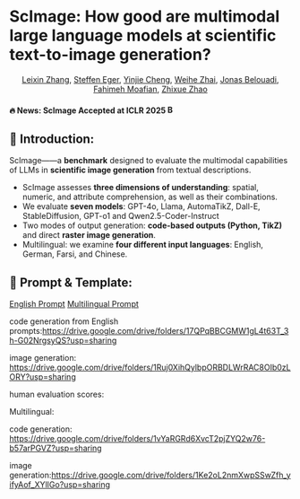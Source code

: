 
# ScImage: How good are multimodal large language models at scientific text-to-image generation?



<div align="center",style="font-family: charter;">
    <a href="https://scholar.google.com/citations?user=dTRy2gUAAAAJ&hl=en" target="_blank">Leixin Zhang</a>,
    <a href="https://scholar.google.com/citations?user=TnuqAW0AAAAJ&hl=en" target="_blank">Steffen Eger</a>,
    <a href="https://openreview.net/profile?id=~Yinjie_Cheng1" target="_blank">Yinjie Cheng</a>,
    <a href="https://scholar.google.com/citations?user=0BU245kAAAAJ&hl=en" target="_blank">Weihe Zhai</a>,
    <a href="https://scholar.google.com/citations?user=ut5IWKwAAAAJ&hl=en" target="_blank">Jonas Belouadi</a>,
    <a href="https://scholar.google.com/citations?user=UxfiZA0AAAAJ&hl=en" target="_blank">Fahimeh Moafian</a>,
    <a href="https://scholar.google.com/citations?user=bwiMxxsAAAAJ&hl=en" target="_blank">Zhixue Zhao</a>
</div>


#### 🔥 News: **ScImage Accepted at ICLR 2025** <a href="https://huggingface.co/datasets/casszhao/ScImage" target="_blank"> <img alt="Benchmark: ScImage" src="https://img.shields.io/badge/%F0%9F%A4%97%20_Benchmark-ScImage-ffc107?color=ffc107&logoColor=white" height="15"/> </a>


    
## 🚀 Introduction: 
ScImage——a **benchmark** designed to evaluate the multimodal capabilities of LLMs in **scientific image generation** from textual descriptions. 
- ScImage assesses **three dimensions of understanding**: spatial, numeric, and attribute comprehension, as well as their combinations.
- We evaluate **seven models**: GPT-4o, Llama, AutomaTikZ, Dall-E, StableDiffusion, GPT-o1 and Qwen2.5-Coder-Instruct
- Two modes of output generation: **code-based outputs (Python, TikZ)** and direct **raster image generation**.
- Multilingual: we examine **four different input languages**: English, German, Farsi, and Chinese.

## 📝 Prompt & Template:

[English Prompt](prompt.csv)
[Multilingual Prompt](multilingual_prompt.csv)

code generation from English prompts:https://drive.google.com/drive/folders/17QPqBBCGMW1gL4t63T_3h-G02NrgsyQS?usp=sharing

image generation: https://drive.google.com/drive/folders/1Ruj0XihQylbpORBDLWrRAC8OIb0zLORY?usp=sharing

human evaluation scores: 

Multilingual: 

code generation: https://drive.google.com/drive/folders/1vYaRGRd6XvcT2pjZYQ2w76-b57arPGVZ?usp=sharing

image generation:https://drive.google.com/drive/folders/1Ke2oL2nmXwpSSwZfh_yifyAof_XYlIGo?usp=sharing




